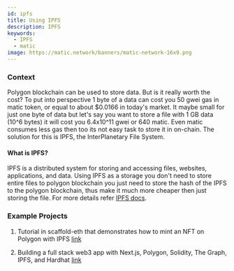 ```yaml
---
id: ipfs
title: Using IPFS
description: IPFS
keywords:
  - IPFS
  - matic
image: https://matic.network/banners/matic-network-16x9.png 
---
```



### Context

Polygon blockchain can be used to store data. But is it really worth the cost? To put into perspective 1 byte of a data can cost you 50 gwei gas in matic token, or equal to about $0.0166 in today's market. It maybe small for just one byte of data but let's say you want to store a file with 1 GB data (10^6 bytes) it will cost you 6.4x10^11 gwei or 640 matic. Even matic consumes less gas then too its not easy task to store it in on-chain. The solution for this is IPFS, the InterPlanetary File System.&#x20;

#### What is IPFS?&#x20;

IPFS is a distributed system for storing and accessing files, websites, applications, and data. Using IPFS as a storage you don't need to store entire files to polygon blockchain you just need to store the hash of the IPFS to the polygon blockchain, thus make it much more cheaper then just storing the file. For more details refer [IPFS docs](https://docs.ipfs.io/). &#x20;

### Example Projects

 1)  Tutorial in scaffold-eth that demonstrates how to mint an NFT on Polygon with IPFS [link](https://github.com/scaffold-eth/scaffold-eth/tree/simple-nft-example)
 
 2) Building a full stack web3 app with Next.js, Polygon, Solidity, The Graph, IPFS, and Hardhat [link](https://dev.to/dabit3/the-complete-guide-to-full-stack-web3-development-4g74)

 
